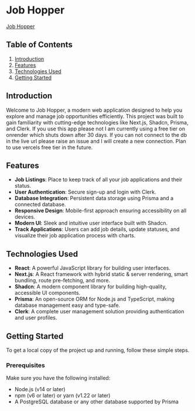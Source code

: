 # Job Hopper

[Job Hopper](https://job-hopper.vercel.app/)

## Table of Contents

1. [Introduction](#introduction)
2. [Features](#features)
3. [Technologies Used](#technologies-used)
4. [Getting Started](#getting-started)
## Introduction

Welcome to Job Hopper, a modern web application designed to help you explore and manage job opportunities efficiently. This project was built to gain familiarity with cutting-edge technologies like Next.js, Shadcn, Prisma, and Clerk.
If you use this app please not I am currently using a free tier on onrender which shuts down after 30 days. If you can not connect to the db in the live url please raise an issue and I will create a new connection. Plan to use vercels free tier in the future. 

## Features

- **Job Listings**: Place to keep track of all your job applications and their status. 
- **User Authentication**: Secure sign-up and login with Clerk.
- **Database Integration**: Persistent data storage using Prisma and a connected database.
- **Responsive Design**: Mobile-first approach ensuring accessibility on all devices.
- **Modern UI**: Sleek and intuitive user interface built with Shadcn.
- **Track Applications**: Users can add job details, update statuses, and visualize their job application process with charts.

## Technologies Used

- **React**: A powerful JavaScript library for building user interfaces.
- **Next.js**: A React framework with hybrid static & server rendering, smart bundling, route pre-fetching, and more.
- **Shadcn**: A modern component library for building high-quality, accessible UI components.
- **Prisma**: An open-source ORM for Node.js and TypeScript, making database management easy and type-safe.
- **Clerk**: A complete user management solution providing authentication and user profiles.

## Getting Started

To get a local copy of the project up and running, follow these simple steps.

### Prerequisites

Make sure you have the following installed:

- Node.js (v14 or later)
- npm (v6 or later) or yarn (v1.22 or later)
- A PostgreSQL database or any other database supported by Prisma

